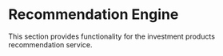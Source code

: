 # Recommendation Engine
This section provides functionality for the investment products recommendation service.
